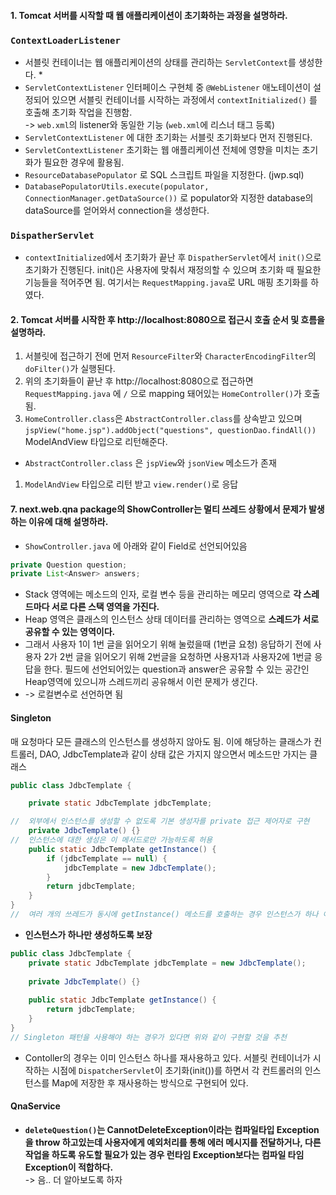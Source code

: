 #### 1. Tomcat 서버를 시작할 때 웹 애플리케이션이 초기화하는 과정을 설명하라.
### `ContextLoaderListener`
  - 서블릿 컨테이너는 웹 애플리케이션의 상태를 관리하는 `ServletContext`를 생성한다. *
  - `ServletContextListener` 인터페이스 구현체 중 `@WebListener` 애노테이션이 설정되어 있으면 서블릿 컨테이너를 시작하는 과정에서 `contextInitialized()` 를 호출해 초기화 작업을 진행함.   
  -> `web.xml`의 listener와 동일한 기능 (`web.xml`에 리스너 태그 등록)
  - `ServletContextListener` 에 대한 초기화는 서블릿 초기화보다 먼저 진행된다.
  - `ServletContextListener` 초기화는 웹 애플리케이션 전체에 영향을 미치는 초기화가 필요한 경우에 활용됨.
  - `ResourceDatabasePopulator` 로 SQL 스크립트 파일을 지정한다. (jwp.sql)
  - `DatabasePopulatorUtils.execute(populator, ConnectionManager.getDataSource())` 로 populator와 지정한 database의 dataSource를 얻어와서 connection을 생성한다.
   
 ### `DispatherServlet`
  - `contextInitialized`에서 초기화가 끝난 후 `DispatherServlet`에서 `init()`으로 초기화가 진행된다. init()은 사용자에 맞춰서 재정의할 수 있으며 초기화 때 필요한 기능들을 적어주면 됨. 여기서는 `RequestMapping.java`로 URL 매핑 초기화를 하였다. 
 
#### 2. Tomcat 서버를 시작한 후 http://localhost:8080으로 접근시 호출 순서 및 흐름을 설명하라.
1. 서블릿에 접근하기 전에 먼저 `ResourceFilter`와 `CharacterEncodingFilter`의 `doFilter()`가 실행된다.
1. 위의 초기화들이 끝난 후 http://localhost:8080으로 접근하면 `RequestMapping.java` 에 `/` 으로 mapping 돼어있는 `HomeController()`가 호출됨.
1. `HomeController.class`은 `AbstractController.class`를 상속받고 있으며 `jspView("home.jsp").addObject("questions", questionDao.findAll())` ModelAndView 타입으로 리턴해준다. 
  - `AbstractController.class` 은 `jspView`와 `jsonView` 메소드가 존재 
1. `ModelAndView` 타입으로 리턴 받고 `view.render()`로 응답
   

#### 7. next.web.qna package의 ShowController는 멀티 쓰레드 상황에서 문제가 발생하는 이유에 대해 설명하라.
- `ShowController.java` 에 아래와 같이 Field로 선언되어있음 
```java
private Question question;
private List<Answer> answers;
```
- Stack 영역에는 메소드의 인자, 로컬 변수 등을 관리하는 메모리 영역으로 **각 스레드마다 서로 다른 스택 영역을 가진다.**
- Heap 영역은 클래스의 인스턴스 상태 데이터를 관리하는 영역으로 **스레드가 서로 공유할 수 있는 영역이다.**
- 그래서 사용자 1이 1번 글을 읽어오기 위해 눌렀을때 (1번글 요청) 응답하기 전에 사용자 2가 2번 글을 읽어오기 위해 2번글을 요청하면 사용자1과 사용자2에 1번글 응답을 한다. 필드에 선언되어있는 question과 answer은 공유할 수 있는 공간인 Heap영역에 있으니까 스레드끼리 공유해서 이런 문제가 생긴다.
- -> 로컬변수로 선언하면 됨 

#### Singleton
매 요청마다 모든 클래스의 인스턴스를 생성하지 않아도 됨. 이에 해당하는 클래스가 컨트롤러, DAO, JdbcTemplate과 같이 상태 값은 가지지 않으면서 메소드만 가지는 클래스  
```java
public class JdbcTemplate {

    private static JdbcTemplate jdbcTemplate;

//  외부에서 인스턴스를 생성할 수 없도록 기본 생성자를 private 접근 제어자로 구현
    private JdbcTemplate() {} 
//  인스턴스에 대한 생성은 이 메서드로만 가능하도록 허용
    public static JdbcTemplate getInstance() {
        if (jdbcTemplate == null) {
            jdbcTemplate = new JdbcTemplate();
        }
        return jdbcTemplate;
    }
}
//  여러 개의 쓰레드가 동시에 getInstance() 메소드를 호출하는 경우 인스턴스가 하나 이상 생성될 수 있는 문제가 있는 코드
```

- **인스턴스가 하나만 생성하도록 보장**
```java
public class JdbcTemplate {
    private static JdbcTemplate jdbcTemplate = new JdbcTemplate();
    
    private JdbcTemplate() {}
    
    public static JdbcTemplate getInstance() {
        return jdbcTemplate;
    }
}
// Singleton 패턴을 사용해야 하는 경우가 있다면 위와 같이 구현할 것을 추천
```
- Contoller의 경우는 이미 인스턴스 하나를 재사용하고 있다. 서블릿 컨테이너가 시작하는 시점에 `DispatcherServlet`이 초기화(init())를 하면서 각 컨트롤러의 인스턴스를 Map에 저장한 후 재사용하는 방식으로 구현되어 있다.

#### QnaService
- **`deleteQuestion()`는 CannotDeleteException이라는 컴파일타입 Exception을 throw 하고있는데 사용자에게 예외처리를 통해 에러 메시지를 전달하거나, 다른 작업을 하도록 유도할 필요가 있는 경우 런타임 Exception보다는 컴파일 타임 Exception이 적합하다.**  
  -> 음.. 더 알아보도록 하자

